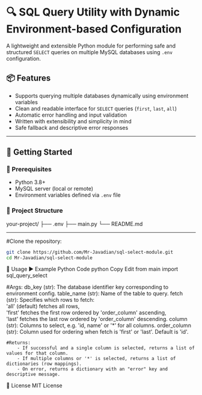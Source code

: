 # 🔍 SQL Query Utility with Dynamic Environment-based Configuration

A lightweight and extensible Python module for performing safe and structured `SELECT` queries on multiple MySQL databases using `.env` configuration.

## 📦 Features

- Supports querying multiple databases dynamically using environment variables
- Clean and readable interface for `SELECT` queries (`first`, `last`, `all`)
- Automatic error handling and input validation
- Written with extensibility and simplicity in mind
- Safe fallback and descriptive error responses

---

## 🚀 Getting Started

### 📌 Prerequisites

- Python 3.8+
- MySQL server (local or remote)
- Environment variables defined via `.env` file

### 📁 Project Structure

your-project/
├── .env
├── main.py
└── README.md


---

#Clone the repository:

```bash
git clone https://github.com/Mr-Javadian/sql-select-module.git
cd Mr-Javadian/sql-select-module
```

🧠 Usage
▶️ Example Python Code
python
Copy
Edit
from main import sql_query_select

#Args:
        db_key (str): The database identifier key corresponding to environment config.
        table_name (str): Name of the table to query.
        fetch (str): Specifies which rows to fetch:  
                     'all' (default) fetches all rows,  
                     'first' fetches the first row ordered by 'order_column' ascending,  
                     'last' fetches the last row ordered by 'order_column' descending.
        column (str): Columns to select, e.g. 'id, name' or '*' for all columns.
        order_column (str): Column used for ordering when fetch is 'first' or 'last'. Default is 'id'.

    #Returns:
        - If successful and a single column is selected, returns a list of values for that column.
        - If multiple columns or '*' is selected, returns a list of dictionaries (row mappings).
        - On error, returns a dictionary with an "error" key and descriptive message.


📄 License
MIT License
